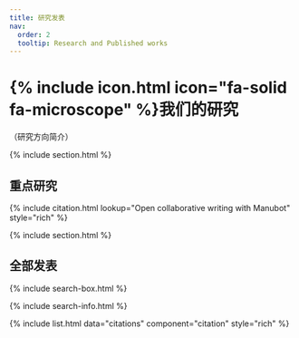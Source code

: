```yaml
---
title: 研究发表
nav:
  order: 2
  tooltip: Research and Published works
---
```


# {% include icon.html icon="fa-solid fa-microscope" %}我们的研究

（研究方向简介）

{% include section.html %}

## 重点研究

{% include citation.html lookup="Open collaborative writing with Manubot" style="rich" %}

{% include section.html %}

## 全部发表

{% include search-box.html %}

{% include search-info.html %}

{% include list.html data="citations" component="citation" style="rich" %}
